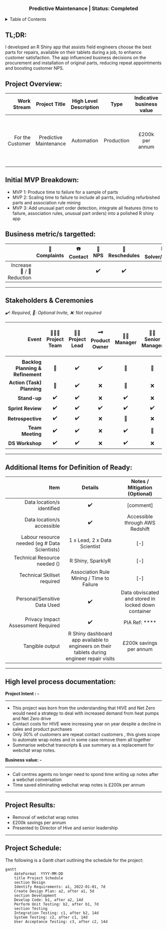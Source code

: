 <div id="top"></div>

<h3 align="center">Predictive Maintenance | Status: Completed</h3>
</div>

<!-- TABLE OF CONTENTS -->
<details>
  <summary>Table of Contents</summary>
  <ol>
    <li>
      <a href="#project-overview">Project Overview</a>
    </li>
    <li>
      <a href="#initial-mvp-breakdown">Initial MVP Breakdown</a>
    </li>
    <li>
      <a href="#business-metric/s-targetted">Business metric/s targeted</a>
    </li>
    <li>
      <a href="#stakeholders-&-ceremonies">Stakeholders & Ceremonies</a>
    </li>
    <li>
      <a href="#additional-items-for-definition-of-ready">Additional Items for Definition of Ready</a>
    </li>
    <li>
      <a href="#high-level-process-documentation">High level process documentation</a>
    </li>
    <li>
      <a href="#Project Results">Project Results</a>
    </li>
    <li>
      <a href="#Project-Schedule">Project-Schedule</a>
    </li>
  </ol>
</details>


## TL;DR:

I developed an R Shiny app that assists field engineers choose the best parts for repairs, available on their tablets during a job, to enhance customer satisfaction. The app influenced business decisions on the procurement and installation of original parts, reducing repeat appointments and boosting customer NPS.

## Project Overview:
| Work Stream | Project Title | High Level Description | Type | Indicative business value | Initial timescale | Long Term Goal | Date Raised |
| -----------: | :-----------: | :-----------: | :-----------: | :-----------: | :-----------: | :-----------: | :-----------: |
| For the Customer | Predictive Maintenance | Automation  | Production | £200k per annum | 5 months | Assistanced to all field engineers replacing and ordering parts for CHB boilers| '21 |

## Initial MVP Breakdown:
- MVP 1: Produce time to failure for a sample of parts
- MVP 2: Scaling time to failure to include all parrts, including refurbished parts and association rule mining
- MVP 3: Add unusual part order detection, integrate all features (time to failure, association rules, unusual part orders) into a polished R shiny app 


## Business metric/s targetted:
|  | 🤬 Complaints | ☎️ Contact | 🚦 NPS | 📆 Reschedules | 📊 Solver/RFT/FTF | ⏳ Efficiency/FTE | 💻 OAM |
| -----------: | :-----------: | :-----------: | :-----------: | :-----------: | :-----------: | :-----------: | :-----------: |
| Increase 🔼 / 🔽 Reduction |  |  | ✔️ | ✔️ |  | ✔️ |  |

_________________________

## Stakeholders & Ceremonies

*✔️: Required, 💬: Optional Invite, ❌: Not required*

| Event | 👨‍👩‍👦 Project Team | 👨‍🏫 Project Lead | 🗝️ Product Owner | 👨‍💻 Manager | 👩‍💼 Senior Manager | 🕵️‍♀️ Subject Matter Expert (SME)|
| -----------: | :-----------: | :-----------: | :-----------: | :-----------: | :-----------: | :-----------: |
|  |  |
| **Backlog Planning & Refinement** | 💬 | ✔️ | ✔️ | 💬 | 💬 | ❌ |
| **Action (Task) Planning** | 💬 | ✔️ | ❌ | 💬 | ❌ | ❌ |
| **Stand-up** | ✔️ | ✔️ | ❌ | ✔️ | ❌ | ❌ |
| **Sprint Review** | ✔️ | ✔️ | ✔️ | ✔️ | ✔️ | ❌ |
| **Retrospective** | ✔️ | ✔️ | ❌ | 💬 | ❌ | ❌ |
| **Team Meeting** | ✔️ | ✔️ | ❌ | ✔️ | 💬 | ❌ |
| **DS Workshop** | ✔️ | ✔️ | ❌ | ✔️ | ❌ | ❌ |

_________________________

## Additional Items for Definition of Ready:
| Item | Details | Notes / Mitigation (Optional) |
| -----------: | :-----------: | :-----------: | 
| Data location/s identified | ✔️ | [comment] |
| Data location/s accessible | ✔️ | Accessible through AWS Redshift |
| Labour resource needed (eg # Data Scientists) | 1 x Lead, 2 x Data Scientist |  [-] |
| Technical Resource needed () | R Shiny, SparklyR | [-] |
| Technical Skillset required | Association Rule Mining / Time to Failure  | [-] |
| Personal/Sensitive Data Used | ✔️ | Data obviscated and stored in locked down container  |
| Privacy Impact Assessment Required | ✔️ | PIA Ref: ****|
| Tangible output | R Shiny dashboard app available to engineers on their tablets during engineer repair visits | £200k savings per annum |


_________________________

## High level process documentation:
**Project Intent : -**  
****

- This project was born from the understanding that HIVE and Net Zero would need a strategy to deal with increased demand from heat pumps and Net Zero drive
- Contact costs for HIVE were increasing year on year despite a decline in sales and product purchases
- Only 30% of customers are repeat contact customers , this gives scope to automate wrap notes and in some case remove them all together
- Summarise webchat transcripts & use summary as a replacement for webchat wrap notes.

**Business value: -**  
****

- Call centres agents no longer need to spond time writing up notes after a webchat conversation
- Time saved eliminating webchat wrap notes is £200k per annum

****

## Project Results:


- Removal of webchat wrap notes
- £200k savings per annum
- Presented to Director of Hive and senior leadership

****

## Project Schedule:

The following is a Gantt chart outlining the schedule for the project:

```mermaid
gantt
    dateFormat  YYYY-MM-DD
    title Project Schedule
    section Design
    Identify Requirements: a1, 2022-01-01, 7d
    Create Design Plan: a2, after a1, 5d
    section Development
    Develop Code: b1, after a2, 14d
    Perform Unit Testing: b2, after b1, 7d
    section Testing
    Integration Testing: c1, after b2, 14d
    System Testing: c2, after c1, 14d
    User Acceptance Testing: c3, after c2, 14d
```
